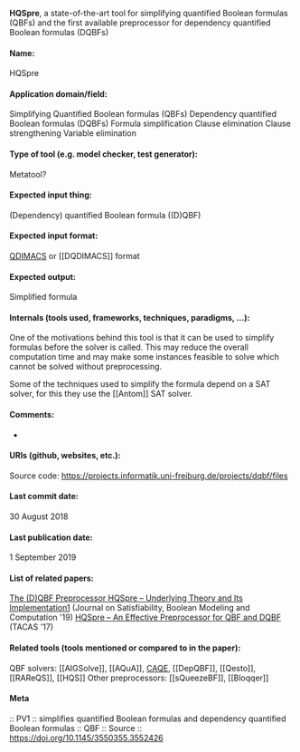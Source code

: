 **HQSpre**, a state-of-the-art tool for simplifying quantified Boolean formulas (QBFs) and the first available preprocessor for dependency quantified Boolean formulas (DQBFs)

#### Name:
HQSpre

#### Application domain/field:
Simplifying
Quantified Boolean formulas (QBFs)
Dependency quantified Boolean formulas (DQBFs)
Formula simplification
Clause elimination
Clause strengthening
Variable elimination

#### Type of tool (e.g. model checker, test generator):
Metatool?

#### Expected input thing:
(Dependency) quantified Boolean formula ((D)QBF)

#### Expected input format:
[QDIMACS](../Formats/QDIMACS.md) or [[DQDIMACS]] format

#### Expected output:
Simplified formula

#### Internals (tools used, frameworks, techniques, paradigms, ...):
One of the motivations behind this tool is that it can be used to simplify formulas before the solver is called. This may reduce the overall computation time and may make some instances feasible to solve which cannot be solved without preprocessing.

Some of the techniques used to simplify the formula depend on a SAT solver, for this they use the [[Antom]] SAT solver.

#### Comments:
-

#### URIs (github, websites, etc.):
Source code: https://projects.informatik.uni-freiburg.de/projects/dqbf/files

#### Last commit date:
30 August 2018

#### Last publication date:
1 September 2019

#### List of related papers:
[The (D)QBF Preprocessor HQSpre – Underlying Theory and Its Implementation1](https://doi.org/10.3233/SAT190115) (Journal on Satisfiability, Boolean Modeling and Computation '19)
[HQSpre – An Effective Preprocessor for QBF and DQBF](https://doi.org/10.1007/978-3-662-54577-5_21) (TACAS 
'17)

#### Related tools (tools mentioned or compared to in the paper):
QBF solvers: [[AIGSolve]], [[AQuA]], [CAQE](Solvers/CAQE.md), [[DepQBF]], [[Qesto]], [[RAReQS]], [[HQS]]
Other preprocessors: [[sQueezeBF]], [[Bloqqer]]

#### Meta
:: PV1 :: simplifies quantified Boolean formulas and dependency quantified Boolean formulas
:: QBF
:: Source :: https://doi.org/10.1145/3550355.3552426